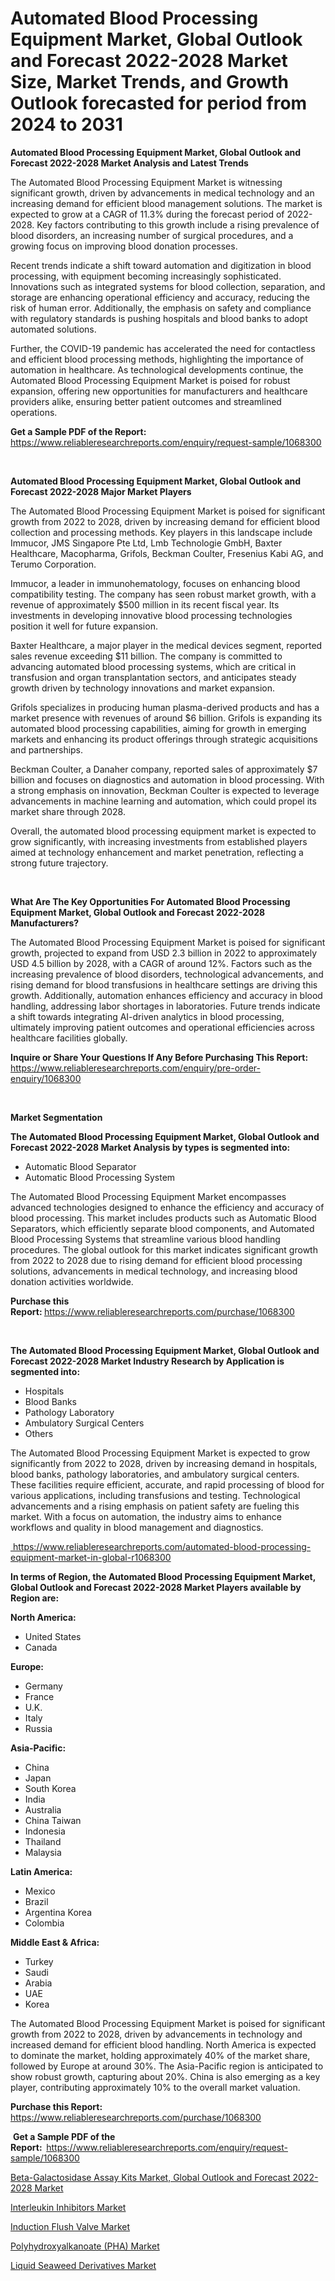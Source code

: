 <p><h1>Automated Blood Processing Equipment Market, Global Outlook and Forecast 2022-2028 Market Size, Market Trends, and Growth Outlook forecasted for period from 2024 to 2031</h1></p><p><strong>Automated Blood Processing Equipment Market, Global Outlook and Forecast 2022-2028 Market Analysis and Latest Trends</strong></p>
<p><p>The Automated Blood Processing Equipment Market is witnessing significant growth, driven by advancements in medical technology and an increasing demand for efficient blood management solutions. The market is expected to grow at a CAGR of 11.3% during the forecast period of 2022-2028. Key factors contributing to this growth include a rising prevalence of blood disorders, an increasing number of surgical procedures, and a growing focus on improving blood donation processes.</p><p>Recent trends indicate a shift toward automation and digitization in blood processing, with equipment becoming increasingly sophisticated. Innovations such as integrated systems for blood collection, separation, and storage are enhancing operational efficiency and accuracy, reducing the risk of human error. Additionally, the emphasis on safety and compliance with regulatory standards is pushing hospitals and blood banks to adopt automated solutions.</p><p>Further, the COVID-19 pandemic has accelerated the need for contactless and efficient blood processing methods, highlighting the importance of automation in healthcare. As technological developments continue, the Automated Blood Processing Equipment Market is poised for robust expansion, offering new opportunities for manufacturers and healthcare providers alike, ensuring better patient outcomes and streamlined operations.</p></p>
<p><strong>Get a Sample PDF of the Report:&nbsp;</strong> <a href="https://www.reliableresearchreports.com/enquiry/request-sample/1068300">https://www.reliableresearchreports.com/enquiry/request-sample/1068300</a></p>
<p>&nbsp;</p>
<p><strong>Automated Blood Processing Equipment Market, Global Outlook and Forecast 2022-2028 Major Market Players</strong></p>
<p><p>The Automated Blood Processing Equipment Market is poised for significant growth from 2022 to 2028, driven by increasing demand for efficient blood collection and processing methods. Key players in this landscape include Immucor, JMS Singapore Pte Ltd, Lmb Technologie GmbH, Baxter Healthcare, Macopharma, Grifols, Beckman Coulter, Fresenius Kabi AG, and Terumo Corporation.</p><p>Immucor, a leader in immunohematology, focuses on enhancing blood compatibility testing. The company has seen robust market growth, with a revenue of approximately $500 million in its recent fiscal year. Its investments in developing innovative blood processing technologies position it well for future expansion.</p><p>Baxter Healthcare, a major player in the medical devices segment, reported sales revenue exceeding $11 billion. The company is committed to advancing automated blood processing systems, which are critical in transfusion and organ transplantation sectors, and anticipates steady growth driven by technology innovations and market expansion.</p><p>Grifols specializes in producing human plasma-derived products and has a market presence with revenues of around $6 billion. Grifols is expanding its automated blood processing capabilities, aiming for growth in emerging markets and enhancing its product offerings through strategic acquisitions and partnerships.</p><p>Beckman Coulter, a Danaher company, reported sales of approximately $7 billion and focuses on diagnostics and automation in blood processing. With a strong emphasis on innovation, Beckman Coulter is expected to leverage advancements in machine learning and automation, which could propel its market share through 2028.</p><p>Overall, the automated blood processing equipment market is expected to grow significantly, with increasing investments from established players aimed at technology enhancement and market penetration, reflecting a strong future trajectory.</p></p>
<p>&nbsp;</p>
<p><strong>What Are The Key Opportunities For Automated Blood Processing Equipment Market, Global Outlook and Forecast 2022-2028 Manufacturers?</strong></p>
<p><p>The Automated Blood Processing Equipment Market is poised for significant growth, projected to expand from USD 2.3 billion in 2022 to approximately USD 4.5 billion by 2028, with a CAGR of around 12%. Factors such as the increasing prevalence of blood disorders, technological advancements, and rising demand for blood transfusions in healthcare settings are driving this growth. Additionally, automation enhances efficiency and accuracy in blood handling, addressing labor shortages in laboratories. Future trends indicate a shift towards integrating AI-driven analytics in blood processing, ultimately improving patient outcomes and operational efficiencies across healthcare facilities globally.</p></p>
<p><strong>Inquire or Share Your Questions If Any Before Purchasing This Report:</strong> <a href="https://www.reliableresearchreports.com/enquiry/pre-order-enquiry/1068300">https://www.reliableresearchreports.com/enquiry/pre-order-enquiry/1068300</a></p>
<p>&nbsp;</p>
<p><strong>Market Segmentation</strong></p>
<p><strong>The Automated Blood Processing Equipment Market, Global Outlook and Forecast 2022-2028 Market Analysis by types is segmented into:</strong></p>
<p><ul><li>Automatic Blood Separator</li><li>Automatic Blood Processing System</li></ul></p>
<p><p>The Automated Blood Processing Equipment Market encompasses advanced technologies designed to enhance the efficiency and accuracy of blood processing. This market includes products such as Automatic Blood Separators, which efficiently separate blood components, and Automated Blood Processing Systems that streamline various blood handling procedures. The global outlook for this market indicates significant growth from 2022 to 2028 due to rising demand for efficient blood processing solutions, advancements in medical technology, and increasing blood donation activities worldwide.</p></p>
<p><strong>Purchase this Report:&nbsp;</strong><a href="https://www.reliableresearchreports.com/purchase/1068300">https://www.reliableresearchreports.com/purchase/1068300</a></p>
<p>&nbsp;</p>
<p><strong>The Automated Blood Processing Equipment Market, Global Outlook and Forecast 2022-2028 Market Industry Research by Application is segmented into:</strong></p>
<p><ul><li>Hospitals</li><li>Blood Banks</li><li>Pathology Laboratory</li><li>Ambulatory Surgical Centers</li><li>Others</li></ul></p>
<p><p>The Automated Blood Processing Equipment Market is expected to grow significantly from 2022 to 2028, driven by increasing demand in hospitals, blood banks, pathology laboratories, and ambulatory surgical centers. These facilities require efficient, accurate, and rapid processing of blood for various applications, including transfusions and testing. Technological advancements and a rising emphasis on patient safety are fueling this market. With a focus on automation, the industry aims to enhance workflows and quality in blood management and diagnostics.</p></p>
<p><a href="https://www.reliableresearchreports.com/automated-blood-processing-equipment-market-in-global-r1068300">&nbsp;https://www.reliableresearchreports.com/automated-blood-processing-equipment-market-in-global-r1068300</a></p>
<p><strong>In terms of Region, the Automated Blood Processing Equipment Market, Global Outlook and Forecast 2022-2028 Market Players available by Region are:</strong></p>
<p>
    <p> <strong> North America: </strong>
        <ul>
            <li>United States</li>
            <li>Canada</li>
        </ul>
        </p> 
    <p> <strong> Europe: </strong>
        <ul>
            <li>Germany</li>
            <li>France</li>
            <li>U.K.</li>
            <li>Italy</li>
            <li>Russia</li>
        </ul>
        </p> 
    <p> <strong> Asia-Pacific: </strong>
        <ul>
            <li>China</li>
            <li>Japan</li>
            <li>South Korea</li>
            <li>India</li>
            <li>Australia</li>
            <li>China Taiwan</li>
            <li>Indonesia</li>
            <li>Thailand</li>
            <li>Malaysia</li>
        </ul>
        </p> 
    <p> <strong> Latin America: </strong>
        <ul>
            <li>Mexico</li>
            <li>Brazil</li>
            <li>Argentina Korea</li>
            <li>Colombia</li>
        </ul>
        </p> 
    <p> <strong> Middle East & Africa: </strong>
        <ul>
            <li>Turkey</li>
            <li>Saudi</li>
            <li>Arabia</li>
            <li>UAE</li>
            <li>Korea</li>
        </ul>
    </p>
    </p>
<p><p>The Automated Blood Processing Equipment Market is poised for significant growth from 2022 to 2028, driven by advancements in technology and increased demand for efficient blood handling. North America is expected to dominate the market, holding approximately 40% of the market share, followed by Europe at around 30%. The Asia-Pacific region is anticipated to show robust growth, capturing about 20%. China is also emerging as a key player, contributing approximately 10% to the overall market valuation.</p></p>
<p><strong>Purchase this Report: </strong><a href="https://www.reliableresearchreports.com/purchase/1068300">https://www.reliableresearchreports.com/purchase/1068300</a></p>
<p>&nbsp;<strong>Get a Sample PDF of the Report:&nbsp;&nbsp;</strong><a href="https://www.reliableresearchreports.com/enquiry/request-sample/1068300">https://www.reliableresearchreports.com/enquiry/request-sample/1068300</a></p>
<p><strong></strong></p>
<p><p><a href="https://github.com/yazulaeha/Market-Research-Report-List-2/blob/main/beta-galactosidase-assay-kits-market-global-outlook-and-forecast-2022-2028-market.md">Beta-Galactosidase Assay Kits Market, Global Outlook and Forecast 2022-2028 Market</a></p><p><a href="https://www.linkedin.com/pulse/strategic-roadmap-global-interleukin-inhibitors-market-insights-wkiye?trackingId=HgRoqdMUTHiiD0vPzR3eWw%3D%3D">Interleukin Inhibitors Market</a></p><p><a href="https://medium.com/@hsjri2637/induction-flush-valve-market-size-share-analysis-growth-trends-forecast-2024-2031-2161fb829216">Induction Flush Valve Market</a></p><p><a href="https://issuu.com/reportprime-2/docs/polyhydroxyalkanoate-pha-market-siz_24dc160f58f419">Polyhydroxyalkanoate (PHA) Market</a></p><p><a href="https://medium.com/@hsjri2637/global-liquid-seaweed-derivatives-market-focus-on-application-end-use-industry-type-equipment-d49857ef9c91">Liquid Seaweed Derivatives Market</a></p></p>